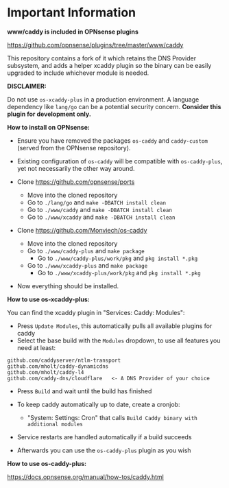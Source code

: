 # Important Information

**www/caddy is included in OPNsense plugins**

https://github.com/opnsense/plugins/tree/master/www/caddy

This repository contains a fork of it which retains the DNS Provider subsystem, and adds a helper xcaddy plugin so the binary can be easily upgraded to include
whichever module is needed.

**DISCLAIMER:**

Do not use ``os-xcaddy-plus`` in a production environment. A language dependency like ``lang/go`` can be a potential security concern. **Consider this plugin for development only.**

**How to install on OPNsense:**

- Ensure you have removed the packages ``os-caddy`` and ``caddy-custom`` (served from the OPNsense repository).
- Existing configuration of ``os-caddy`` will be compatible with ``os-caddy-plus``, yet not necessarily the other way around.

- Clone https://github.com/opnsense/ports
  - Move into the cloned repository
  - Go to ``./lang/go`` and ``make -DBATCH install clean``
  - Go to ``./www/caddy`` and ``make -DBATCH install clean``
  - Go to ``./www/xcaddy`` and ``make -DBATCH install clean``
- Clone https://github.com/Monviech/os-caddy
  - Move into the cloned repository
  - Go to ``./www/caddy-plus`` and ``make package``
    -  Go to ``./www/caddy-plus/work/pkg`` and ``pkg install *.pkg``
  - Go to ``./www/xcaddy-plus`` and ``make package``
    -  Go to ``./www/xcaddy-plus/work/pkg`` and ``pkg install *.pkg``

- Now everything should be installed.

**How to use os-xcaddy-plus:**

You can find the xcaddy plugin in "Services: Caddy: Modules":

  -  Press ``Update Modules``, this automatically pulls all available plugins for caddy
  -  Select the base build with the ``Modules`` dropdown, to use all features you need at least:


    github.com/caddyserver/ntlm-transport 
    github.com/mholt/caddy-dynamicdns
    github.com/mholt/caddy-l4
    github.com/caddy-dns/cloudflare   <- A DNS Provider of your choice

   
  - Press ``Build`` and wait until the build has finished
  - To keep caddy automatically up to date, create a cronjob:

     - "System: Settings: Cron" that calls ``Build Caddy binary with additional modules``
  - Service restarts are handled automatically if a build succeeds
  - Afterwards you can use the ``os-caddy-plus`` plugin as you wish

**How to use os-caddy-plus:**

https://docs.opnsense.org/manual/how-tos/caddy.html
